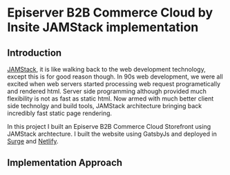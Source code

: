 # Episerver B2B Commerce Cloud by Insite JAMStack implementation

## Introduction
[JAMStack](https://jamstack.org/), it is like walking back to the web development technology, except this is for good reason though. In 90s web development, we were all excited when web servers started processing web request programetically and rendered html. Server side programming although provided much flexibility is not as fast as static html. Now armed with much better client side technolgy and build tools, JAMStack architecture bringing back incredibly fast static page rendering.

In this project I built an Episerve B2B Commerce Cloud Storefront using JAMStack archtecture. I built the website using GatsbyJs and deployed in [Surge](https://surge.sh/) and [Netlify](https://www.netlify.com/).

## Implementation Approach
